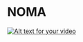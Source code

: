 # NOMA


[![Alt text for your video](http://img.youtube.com/vi/lMtNKa9gy78/0.jpg)](https://youtu.be/lMtNKa9gy78)
